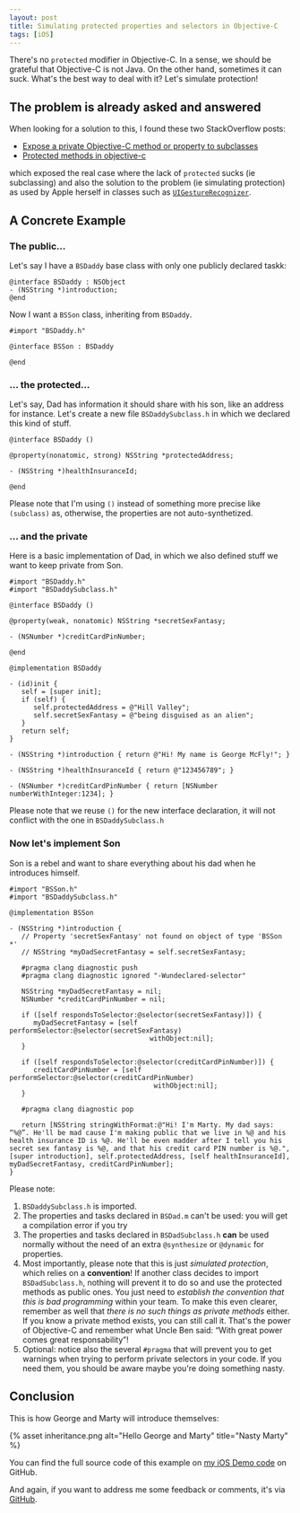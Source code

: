 ```yaml
---
layout: post
title: Simulating protected properties and selectors in Objective-C
tags: [iOS]
---
```


There's no `protected` modifier in Objective-C. In a sense, we should be
grateful that Objective-C is not Java. On the other hand, sometimes it can suck.
What's the best way to deal with it? Let's simulate protection!

## The problem is already asked and answered

When looking for a solution to this, I found these two StackOverflow posts:

- [Expose a private Objective-C method or property to subclasses](http://stackoverflow.com/questions/12633627/expose-a-private-objective-c-method-or-property-to-subclasses)
- [Protected methods in objective-c](http://stackoverflow.com/questions/3725857/protected-methods-in-objective-c)

which exposed the real case where the lack of `protected` sucks (ie subclassing)
and also the solution to the problem (ie simulating protection) as used by Apple
herself in classes such as
[`UIGestureRecognizer`](https://developer.apple.com/library/ios/documentation/uikit/reference/UIGestureRecognizer_Class/Reference/Reference.html).

## A Concrete Example

### The public…

Let's say I have a `BSDaddy` base class with only one publicly declared taskk:

```objc
@interface BSDaddy : NSObject
- (NSString *)introduction;
@end
```

Now I want a `BSSon` class, inheriting from `BSDaddy`.

```objc
#import "BSDaddy.h"

@interface BSSon : BSDaddy

@end
```

### … the protected…

Let's say, Dad has information it should share with his son, like an address for
instance. Let's create a new file `BSDaddySubclass.h` in which we declared this
kind of stuff.

```objc
@interface BSDaddy ()

@property(nonatomic, strong) NSString *protectedAddress;

- (NSString *)healthInsuranceId;

@end
```

Please note that I'm using `()` instead of something more precise like
`(subclass)` as, otherwise, the properties are not auto-synthetized.

### … and the private

Here is a basic implementation of Dad, in which we also defined stuff we want to
keep private from Son.

```objc
#import "BSDaddy.h"
#import "BSDaddySubclass.h"

@interface BSDaddy ()

@property(weak, nonatomic) NSString *secretSexFantasy;

- (NSNumber *)creditCardPinNumber;

@end

@implementation BSDaddy

- (id)init {
   self = [super init];
   if (self) {
      self.protectedAddress = @"Hill Valley";
      self.secretSexFantasy = @"being disguised as an alien";
   }
   return self;
}

- (NSString *)introduction { return @"Hi! My name is George McFly!"; }

- (NSString *)healthInsuranceId { return @"123456789"; }

- (NSNumber *)creditCardPinNumber { return [NSNumber numberWithInteger:1234]; }
```

Please note that we reuse `()` for the new interface declaration, it will not
conflict with the one in `BSDaddySubclass.h`

### Now let's implement Son

Son is a rebel and want to share everything about his dad when he introduces
himself.

```objc
#import "BSSon.h"
#import "BSDaddySubclass.h"

@implementation BSSon

- (NSString *)introduction {
   // Property 'secretSexFantasy' not found on object of type 'BSSon *'
   // NSString *myDadSecretFantasy = self.secretSexFantasy;

   #pragma clang diagnostic push
   #pragma clang diagnostic ignored "-Wundeclared-selector"

   NSString *myDadSecretFantasy = nil;
   NSNumber *creditCardPinNumber = nil;

   if ([self respondsToSelector:@selector(secretSexFantasy)]) {
      myDadSecretFantasy = [self performSelector:@selector(secretSexFantasy)
                                   withObject:nil];
   }

   if ([self respondsToSelector:@selector(creditCardPinNumber)]) {
      creditCardPinNumber = [self performSelector:@selector(creditCardPinNumber)
                                    withObject:nil];
   }

   #pragma clang diagnostic pop

   return [NSString stringWithFormat:@"Hi! I'm Marty. My dad says: “%@”. He'll be mad cause I'm making public that we live in %@ and his health insurance ID is %@. He'll be even madder after I tell you his secret sex fantasy is %@, and that his credit card PIN number is %@.", [super introduction], self.protectedAddress, [self healthInsuranceId], myDadSecretFantasy, creditCardPinNumber];
}
```

Please note:

1. `BSDaddySubclass.h` is imported.
1. The properties and tasks declared in `BSDad.m` can't be used: you will get a
   compilation error if you try
1. The properties and tasks declared in `BSDadSubclass.h` **can** be used
   normally without the need of an extra `@synthesize` or `@dynamic` for
   properties.
1. Most importantly, please note that this is just _simulated protection_, which
   relies on a **convention**! If another class decides to import
   `BSDadSubclass.h`, nothing will prevent it to do so and use the protected
   methods as public ones. You just need to _establish the convention that this
   is bad programming_ within your team. To make this even clearer, remember as
   well that _there is no such things as private methods_ either. If you know a
   private method exists, you can still call it. That's the power of Objective-C
   and remember what Uncle Ben said: “With great power comes great
   responsability”!
1. Optional: notice also the several `#pragma` that will prevent you to get
   warnings when trying to perform private selectors in your code. If you need
   them, you should be aware maybe you're doing something nasty.

## Conclusion

This is how George and Marty will introduce themselves:

{% asset inheritance.png alt="Hello George and Marty" title="Nasty Marty" %}

You can find the full source code of this example on [my iOS Demo
code][demo-ios] on GitHub.

And again, if you want to address me some feedback or comments, it's via
[GitHub][github].

[github]: https://github.com/Bootstragram/bootstragram-blog/issues "Issues"
[demo-ios]: https://github.com/Bootstragram/bootstragram-ios

